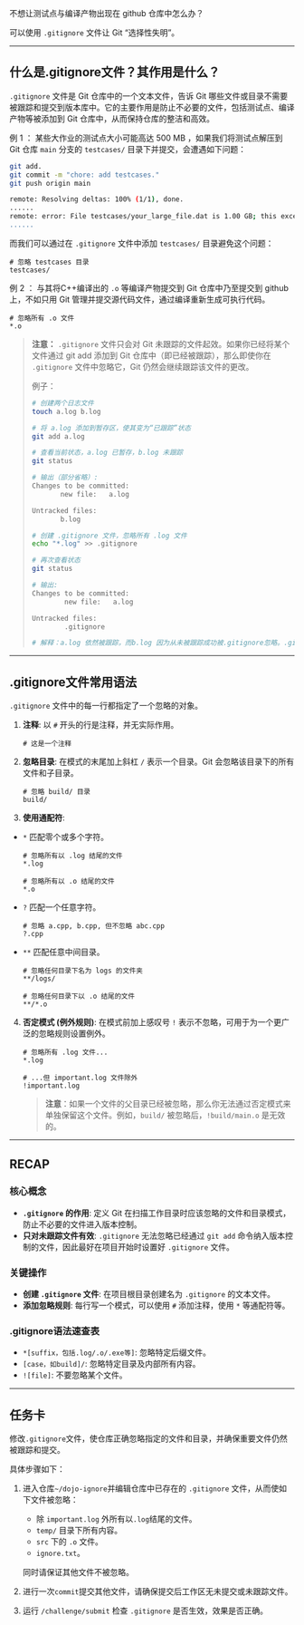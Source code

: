 不想让测试点与编译产物出现在 github 仓库中怎么办？

可以使用 `.gitignore` 文件让 Git “选择性失明”。

---

## 什么是.gitignore文件？其作用是什么？

`.gitignore` 文件是 Git 仓库中的一个文本文件，告诉 Git 哪些文件或目录不需要被跟踪和提交到版本库中。它的主要作用是防止不必要的文件，包括测试点、编译产物等被添加到 Git 仓库中，从而保持仓库的整洁和高效。

例 1 ：
某些大作业的测试点大小可能高达 500 MB ，如果我们将测试点解压到 Git 仓库 `main` 分支的 `testcases/` 目录下并提交，会遭遇如下问题：
``` bash
git add.
git commit -m "chore: add testcases."
git push origin main

remote: Resolving deltas: 100% (1/1), done.
......
remote: error: File testcases/your_large_file.dat is 1.00 GB; this exceeds GitHub's file size limit of 100.00 MB
......
```
而我们可以通过在 `.gitignore` 文件中添加 `testcases/` 目录避免这个问题：
``` .gitignore
# 忽略 testcases 目录
testcases/
```

例 2 ：
与其将C++编译出的 `.o` 等编译产物提交到 Git 仓库中乃至提交到 github 上，不如只用 Git 管理并提交源代码文件，通过编译重新生成可执行代码。
``` .gitignore
# 忽略所有 .o 文件
*.o
```


> **注意：** `.gitignore` 文件只会对 Git 未跟踪的文件起效。如果你已经将某个文件通过 git add 添加到 Git 仓库中（即已经被跟踪），那么即使你在 `.gitignore` 文件中忽略它，Git 仍然会继续跟踪该文件的更改。
> 
> 例子：
> ``` bash
> # 创建两个日志文件
> touch a.log b.log
>
> # 将 a.log 添加到暂存区，使其变为“已跟踪”状态
> git add a.log
>
> # 查看当前状态，a.log 已暂存，b.log 未跟踪
> git status
>
> # 输出（部分省略）:
> Changes to be committed:
>        new file:   a.log
>
> Untracked files:
>        b.log
>
> # 创建 .gitignore 文件，忽略所有 .log 文件
> echo "*.log" >> .gitignore
>
> # 再次查看状态
> git status
>
> # 输出:
> Changes to be committed:
>         new file:   a.log  
>
> Untracked files:
>         .gitignore 
>
> # 解释：a.log 依然被跟踪，而b.log 因为从未被跟踪成功被.gitignore忽略。.gitignore 文件本身是新文件
>```

---

## .gitignore文件常用语法
`.gitignore` 文件中的每一行都指定了一个忽略的对象。

1. **注释**: 以 `#` 开头的行是注释，并无实际作用。
    ```gitignore
    # 这是一个注释
    ```

2. **忽略目录**: 在模式的末尾加上斜杠 `/` 表示一个目录。Git 会忽略该目录下的所有文件和子目录。
    ```gitignore
    # 忽略 build/ 目录
    build/
    ```

3. **使用通配符**:
  * `*` 匹配零个或多个字符。
    ```gitignore
    # 忽略所有以 .log 结尾的文件
    *.log 

    # 忽略所有以 .o 结尾的文件
    *.o
    ```
  * `?` 匹配一个任意字符。
    ```gitignore
    # 忽略 a.cpp, b.cpp, 但不忽略 abc.cpp
    ?.cpp
    ```
  * `**` 匹配任意中间目录。
    ```gitignore
    # 忽略任何目录下名为 logs 的文件夹
    **/logs/

    # 忽略任何目录下以 .o 结尾的文件
    **/*.o
    ```

4.  **否定模式 (例外规则)**: 在模式前加上感叹号 `!` 表示不忽略，可用于为一个更广泛的忽略规则设置例外。
    ```gitignore
    # 忽略所有 .log 文件...
    *.log

    # ...但 important.log 文件除外
    !important.log
    ```
    >**注意**：如果一个文件的父目录已经被忽略，那么你无法通过否定模式来单独保留这个文件。例如，`build/` 被忽略后，`!build/main.o` 是无效的。

---

## RECAP

### 核心概念

- **`.gitignore` 的作用**: 定义 Git 在扫描工作目录时应该忽略的文件和目录模式，防止不必要的文件进入版本控制。
- **只对未跟踪文件有效**: `.gitignore` 无法忽略已经通过 `git add` 命令纳入版本控制的文件，因此最好在项目开始时设置好 `.gitignore` 文件。

### 关键操作

- **创建 `.gitignore` 文件**: 在项目根目录创建名为 `.gitignore` 的文本文件。
- **添加忽略规则**: 每行写一个模式，可以使用 `#` 添加注释，使用 `*` 等通配符等。

### .gitignore语法速查表

- `*[suffix，包括.log/.o/.exe等]`: 忽略特定后缀文件。
- `[case，如build]/`: 忽略特定目录及内部所有内容。
- `![file]`: 不要忽略某个文件。

---

## 任务卡

修改`.gitignore`文件，使仓库正确忽略指定的文件和目录，并确保重要文件仍然被跟踪和提交。

具体步骤如下：

1. 进入仓库`~/dojo-ignore`并编辑仓库中已存在的 `.gitignore` 文件，从而使如下文件被忽略：
   - 除 `important.log` 外所有以`.log`结尾的文件。
   - `temp/` 目录下所有内容。
   - `src` 下的 `.o` 文件。
   - `ignore.txt`。
  
    同时请保证其他文件不被忽略。

2. 进行一次`commit`提交其他文件，请确保提交后工作区无未提交或未跟踪文件。

3. 运行 `/challenge/submit` 检查 `.gitignore` 是否生效，效果是否正确。
